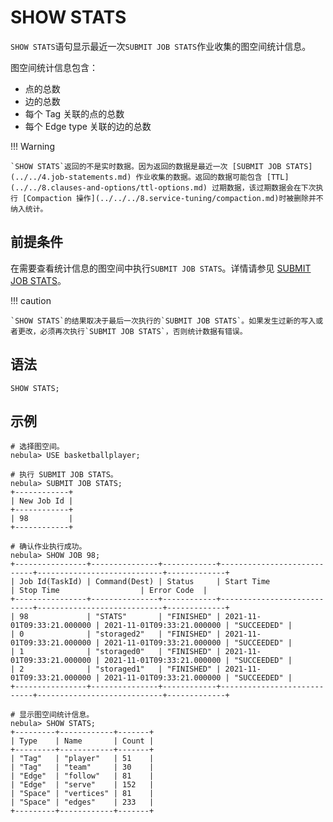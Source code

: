 # SHOW STATS

`SHOW STATS`语句显示最近一次`SUBMIT JOB STATS`作业收集的图空间统计信息。

图空间统计信息包含：

- 点的总数
- 边的总数
- 每个 Tag 关联的点的总数
- 每个 Edge type 关联的边的总数

!!! Warning

    `SHOW STATS`返回的不是实时数据。因为返回的数据是最近一次 [SUBMIT JOB STATS](../../4.job-statements.md) 作业收集的数据。返回的数据可能包含 [TTL](../../8.clauses-and-options/ttl-options.md) 过期数据，该过期数据会在下次执行 [Compaction 操作](../../../8.service-tuning/compaction.md)时被删除并不纳入统计。

## 前提条件

在需要查看统计信息的图空间中执行`SUBMIT JOB STATS`。详情请参见 [SUBMIT JOB STATS](../../4.job-statements.md)。

!!! caution

    `SHOW STATS`的结果取决于最后一次执行的`SUBMIT JOB STATS`。如果发生过新的写入或者更改，必须再次执行`SUBMIT JOB STATS`，否则统计数据有错误。
## 语法

```ngql
SHOW STATS;
```

## 示例

```ngql
# 选择图空间。
nebula> USE basketballplayer;

# 执行 SUBMIT JOB STATS。
nebula> SUBMIT JOB STATS;
+------------+
| New Job Id |
+------------+
| 98         |
+------------+

# 确认作业执行成功。
nebula> SHOW JOB 98;
+----------------+---------------+------------+----------------------------+----------------------------+-------------+
| Job Id(TaskId) | Command(Dest) | Status     | Start Time                 | Stop Time                  | Error Code  |
+----------------+---------------+------------+----------------------------+----------------------------+-------------+
| 98             | "STATS"       | "FINISHED" | 2021-11-01T09:33:21.000000 | 2021-11-01T09:33:21.000000 | "SUCCEEDED" |
| 0              | "storaged2"   | "FINISHED" | 2021-11-01T09:33:21.000000 | 2021-11-01T09:33:21.000000 | "SUCCEEDED" |
| 1              | "storaged0"   | "FINISHED" | 2021-11-01T09:33:21.000000 | 2021-11-01T09:33:21.000000 | "SUCCEEDED" |
| 2              | "storaged1"   | "FINISHED" | 2021-11-01T09:33:21.000000 | 2021-11-01T09:33:21.000000 | "SUCCEEDED" |
+----------------+---------------+------------+----------------------------+----------------------------+-------------+

# 显示图空间统计信息。
nebula> SHOW STATS;
+---------+------------+-------+
| Type    | Name       | Count |
+---------+------------+-------+
| "Tag"   | "player"   | 51    |
| "Tag"   | "team"     | 30    |
| "Edge"  | "follow"   | 81    |
| "Edge"  | "serve"    | 152   |
| "Space" | "vertices" | 81    |
| "Space" | "edges"    | 233   |
+---------+------------+-------+
```
